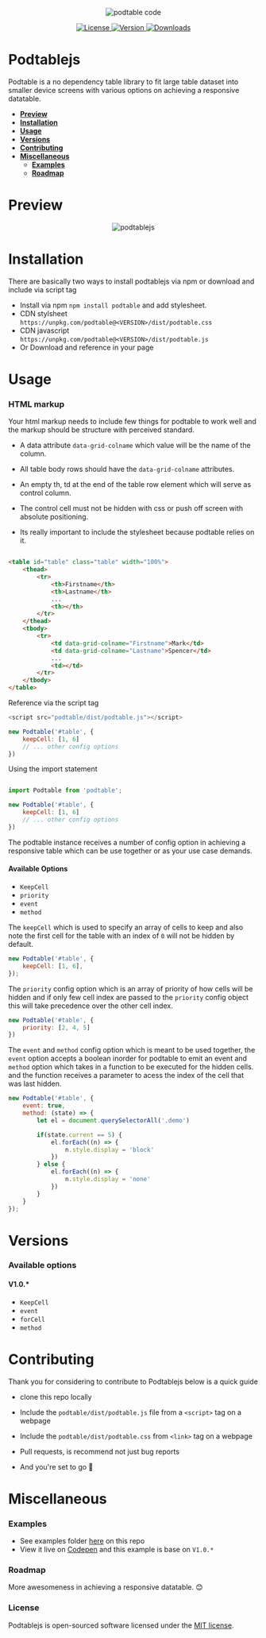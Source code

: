 <p align="center"><img src="/art/code.png" alt="podtable code"></p>

<p align="center">
    <a href="https://github.com/inlogicstudio/podtable">
        <img src="https://badgen.net/github/license/inlogicstudio/podtable?color=green" alt="License">
    </a>
    <a href="https://www.npmjs.com/package/podtable">
        <img src="https://badgen.net/npm/v/podtable?color=red" alt="Version">
    </a>
    <a href="https://www.npmjs.com/package/podtable">
        <img src="https://badgen.net/npm/dt/podtable" alt="Downloads">
    </a>
</p>

# Podtablejs

Podtable is a no dependency table library to fit large table dataset into smaller device screens with various options on achieving a responsive datatable.

- [**Preview**](#preview)
- [**Installation**](#installation)
- [**Usage**](#usage)
- [**Versions**](#versions)
- [**Contributing**](#contributing)
- [**Miscellaneous**](#miscellaneous)
    - [**Examples**](#examples)
    - [**Roadmap**](#roadmap)


# Preview

<p align="center">
    <img src="art/podtablejs.png" alt="podtablejs">
</p>

# Installation

There are basically two ways to install podtablejs via npm or download and include via script tag

* Install via npm `npm install podtable` and add stylesheet.
* CDN stylsheet `https://unpkg.com/podtable@<VERSION>/dist/podtable.css` 
* CDN javascript `https://unpkg.com/podtable@<VERSION>/dist/podtable.js`
* Or Download and reference in your page


# Usage

### HTML markup

Your html markup needs to include few things for podtable to work well and the markup should be structure with perceived standard.

* A data attribute `data-grid-colname` which value will be the name of the column.

* All table body rows should have the `data-grid-colname` attributes.

* An empty th, td at the end of the table row element which will serve as control column.

* The control cell must not be hidden with css or push off screen with absolute positioning.

* Its really important to include the stylesheet because podtable relies on it.


```html

<table id="table" class="table" width="100%">
    <thead>
        <tr>
            <th>Firstname</th>
            <th>Lastname</th>
            ...
            <th></th>
        </tr>
    </thead>
    <tbody>
        <tr>
            <td data-grid-colname="Firstname">Mark</td>
            <td data-grid-colname="Lastname">Spencer</td>
            ...
            <td></td>
        </tr>
    </tbody>
</table>

```

Reference via the script tag
```js
<script src="podtable/dist/podtable.js"></script> 

new Podtable('#table', {
    keepCell: [1, 6]
    // ... other config options
})

```

Using the import statement 

```js

import Podtable from 'podtable';

new Podtable('#table', {
    keepCell: [1, 6]
    // ... other config options
})

```

The podtable instance receives a number of config option in achieving a responsive table which can be use together or as your use case demands.

#### Available Options

* `KeepCell`
* `priority`
* `event`
* `method`

The `keepCell` which is used to specify an array of cells to keep
and also note the first cell for the table with an index of `0` will not be hidden by default.

```js
new Podtable('#table', {
    keepCell: [1, 6],
});
```

The `priority` config option which is an array of priority of how cells will be hidden and if only few cell index are passed to the `priority` config object this will take precedence over the other cell index.

```js
new Podtable('#table', {
    priority: [2, 4, 5]
})
```
The `event` and `method` config option which is meant to be used together, the `event` option accepts a boolean inorder for podtable to emit an event and `method` option which takes in a function to be executed for the hidden cells. and the function receives a parameter to acess the index of the cell that was last hidden.

```js
new Podtable('#table', {
    event: true,
    method: (state) => {
        let el = document.querySelectorAll('.demo')

        if(state.current == 5) {
            el.forEach((n) => {
                n.style.display = 'block'
            }) 
        } else {
            el.forEach((n) => {
                n.style.display = 'none'
            })
        }
    }
});
```

# Versions

### Available options

#### V1.0.*

* `KeepCell`
* `event`
* `forCell`
* `method`


# Contributing

Thank you for considering to contribute to Podtablejs below is a quick guide

* clone this repo locally

* Include the `podtable/dist/podtable.js` file from a `<script>` tag on a webpage
* Include the  `podtable/dist/podtable.css` from `<link>` tag on a webpage

* Pull requests, is recommend not just bug reports 
* And you're set to go &#128079;


# Miscellaneous

### Examples

* See examples folder [here](examples/index.html) on this repo
* View it live on [Codepen](https://codepen.io/inlogicstudio/pen/BaZyyGZ) and this example is base on `V1.0.*`

### Roadmap
More awesomeness in achieving a responsive datatable. &#128522;

### License

Podtablejs is open-sourced software licensed under the [MIT license](LICENSE.md).